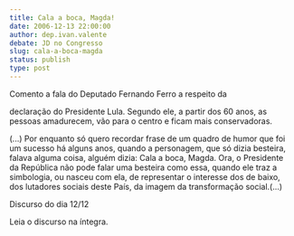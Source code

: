 ```yaml
---
title: Cala a boca, Magda!
date: 2006-12-13 22:00:00
author: dep.ivan.valente
debate: JD no Congresso
slug: cala-a-boca-magda
status: publish 
type: post
---
```


Comento a fala do Deputado Fernando Ferro a respeito da  

declaração do Presidente Lula. Segundo ele, a partir dos 60 anos, as pessoas amadurecem, vão para o centro e ficam mais conservadoras.  

  

(...) Por enquanto só quero recordar frase de um quadro de humor que foi um sucesso há alguns anos, quando a personagem, que só dizia besteira, falava alguma coisa, alguém dizia: Cala a boca, Magda. Ora, o Presidente da República não pode falar uma besteira como essa, quando ele traz a simbologia, ou nasceu com ela, de representar o interesse dos de baixo, dos lutadores sociais deste País, da imagem da transformação social.(...)  

  

Discurso do dia 12/12  

Leia o discurso na íntegra.  

  

  

  

  

  

  

  

  

